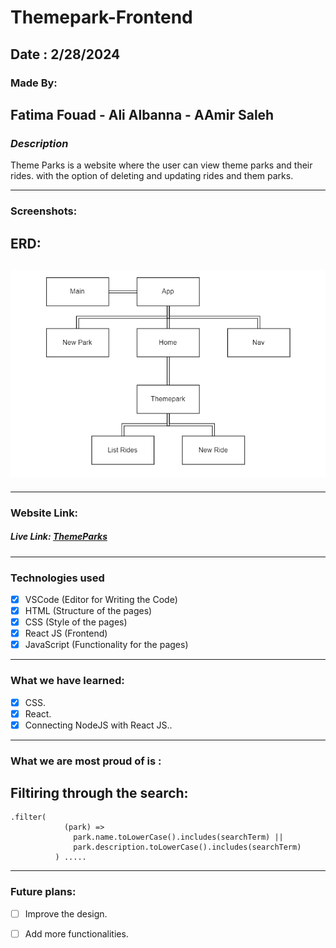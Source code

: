 # Themepark-Frontend

## Date : 2/28/2024

### Made By:  
##  Fatima Fouad - Ali Albanna - AAmir Saleh

### **_Description_**
Theme Parks is a website where the user can view theme parks and their rides. with the option of deleting and updating rides and them parks.

---
### Screenshots:
## ERD:
## ![Component Hierarchy Diagrams](CHD.png)
---
### **Website Link:**
##### Live Link: [ThemeParks](https://themeparksga.surge.sh/)
---

### Technologies used

- [x] VSCode (Editor for Writing the Code)
- [x] HTML (Structure of the pages)
- [x] CSS (Style of the pages)
- [x] React JS (Frontend)
- [x] JavaScript (Functionality for the pages)
---
### What we have learned:

- [x] CSS.
- [x] React.
- [x] Connecting NodeJS with React JS..
---
### What we are most proud of is :
## Filtiring through the search:
```
.filter(
            (park) =>
              park.name.toLowerCase().includes(searchTerm) ||
              park.description.toLowerCase().includes(searchTerm)
          ) .....
```

---
### Future plans:

- [ ] Improve the design.
- [ ] Add more functionalities.




